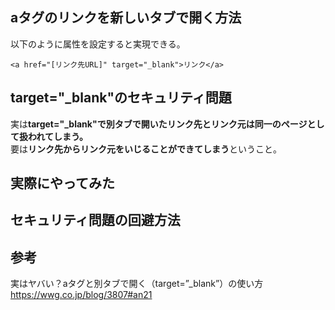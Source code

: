 ## aタグのリンクを新しいタブで開く方法
以下のように属性を設定すると実現できる。
```
<a href="[リンク先URL]" target="_blank">リンク</a>
```
## target="_blank"のセキュリティ問題
実は**target="_blank"で別タブで開いたリンク先とリンク元は同一のページとして扱われてしまう。**  
要は**リンク先からリンク元をいじることができてしまう**ということ。

## 実際にやってみた


## セキュリティ問題の回避方法

## 参考
実はヤバい？aタグと別タブで開く（target=”_blank”）の使い方　  
https://wwg.co.jp/blog/3807#an21
